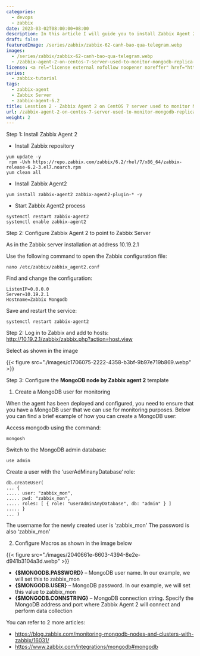 ```yaml
---
categories:
  - devops
  - zabbix
date: 2023-03-02T08:00:00+08:00
description: In this article I will guide you to install Zabbix Agent 2 on CentOS 7 to monitor Mongodb server
draft: false
featuredImage: /series/zabbix/zabbix-62-canh-bao-qua-telegram.webp
images:
  - /series/zabbix/zabbix-62-canh-bao-qua-telegram.webp
  - /zabbix-agent-2-on-centos-7-server-used-to-monitor-mongodb-replica-set/images/index.en.png
license: <a rel="license external nofollow noopener noreffer" href="https://creativecommons.org/licenses/by-nc/4.0/" target="_blank">CC BY-NC 4.0</a>
series:
  - zabbix-tutorial
tags:
  - zabbix-agent
  - Zabbix Server
  - zabbix-agent-6.2
title: Lesstion 2 - Zabbix Agent 2 on CentOS 7 server used to monitor Mongodb Replica Set
url: /zabbix-agent-2-on-centos-7-server-used-to-monitor-mongodb-replica-set
weight: 2
---
```


Step 1: Install Zabbix Agent 2

- Install Zabbix repository

```shell
yum update -y
 rpm -Uvh https://repo.zabbix.com/zabbix/6.2/rhel/7/x86_64/zabbix-release-6.2-3.el7.noarch.rpm
yum clean all
```

- Install Zabbix Agent2

```shell
yum install zabbix-agent2 zabbix-agent2-plugin-* -y
```

- Start Zabbix Agent2 process

```shell
systemctl restart zabbix-agent2
systemctl enable zabbix-agent2
```

Step 2: Configure Zabbix Agent 2 to point to Zabbix Server

As in the Zabbix server installation at address 10.19.2.1

Use the following command to open the Zabbix configuration file:

```shell
nano /etc/zabbix/zabbix_agent2.conf
```

Find and change the configuration:

```shell
ListenIP=0.0.0.0
Server=10.19.2.1
Hostname=Zabbix Mongodb
```

Save and restart the service:

```shell
systemctl restart zabbix-agent2
```

Step 2: Log in to Zabbix and add to hosts: http://10.19.2.1/zabbix/zabbix.php?action=host.view

Select as shown in the image

{{< figure src="./images/c1706075-2222-4358-b3bf-9b97e719b869.webp" >}}

Step 3: Configure the **MongoDB node by Zabbix agent 2** template

1. Create a MongoDB user for monitoring

When the agent has been deployed and configured, you need to ensure that you have a MongoDB user that we can use for monitoring purposes. Below you can find a brief example of how you can create a MongoDB user:

Access mongodb using the command:

```shell
mongosh
```

Switch to the MongoDB admin database:

```shell
use admin
```

Create a user with the ‘userAdMinanyDatabase‘ role:

```shell
db.createUser(
... {
..... user: "zabbix_mon",
..... pwd: "zabbix_mon",
..... roles: [ { role: "userAdminAnyDatabase", db: "admin" } ]
..... }
... )
```

The username for the newly created user is ‘zabbix_mon'
The password is also ‘zabbix_mon'

2. Configure Macros as shown in the image below

{{< figure src="./images/2040661e-6603-4394-8e2e-d941b3104a3d.webp" >}}

- **{$MONGODB.PASSWORD}** – MongoDB user name. In our example, we will set this to zabbix_mon
- **{$MONGODB.USER}** – MongoDB password. In our example, we will set this value to zabbix_mon
- **{$MONGODB.CONNSTRING}** – MongoDB connection string. Specify the MongoDB address and port where Zabbix Agent 2 will connect and perform data collection

You can refer to 2 more articles:

- https://blog.zabbix.com/monitoring-mongodb-nodes-and-clusters-with-zabbix/16031/
- https://www.zabbix.com/integrations/mongodb#mongodb
